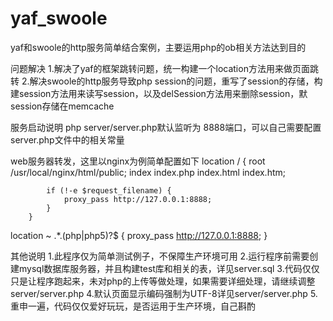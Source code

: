 # yaf_swoole
yaf和swoole的http服务简单结合案例，主要运用php的ob相关方法达到目的

问题解决
1.解决了yaf的框架跳转问题，统一构建一个location方法用来做页面跳转
2.解决swoole的http服务导致php session的问题，重写了session的存储，构建session方法用来读写session，以及delSession方法用来删除session，默session存储在memcache

服务启动说明
php server/server.php默认监听为 8888端口，可以自己需要配置server.php文件中的相关常量

web服务器转发，这里以nginx为例简单配置如下
location / {
            root   /usr/local/nginx/html/public;
            index  index.php index.html index.htm;

            if (!-e $request_filename) {
                proxy_pass http://127.0.0.1:8888;
            }
        }
location ~ .*\.(php|php5)?$ {
           proxy_pass http://127.0.0.1:8888;
       }

其他说明
1.此程序仅为简单测试例子，不保障生产环境可用
2.运行程序前需要创建mysql数据库服务器，并且构建test库和相关的表，详见server.sql
3.代码仅仅只是让程序跑起来，未对php的上传等做处理，如果需要详细处理，请继续调整server/server.php
4.默认页面显示编码强制为UTF-8详见server/server.php
5.重申一遍，代码仅仅爱好玩玩，是否运用于生产环境，自己斟酌
